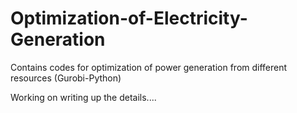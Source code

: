 # Optimization-of-Electricity-Generation
Contains codes for optimization of power generation from different resources (Gurobi-Python)

Working on writing up the details....
